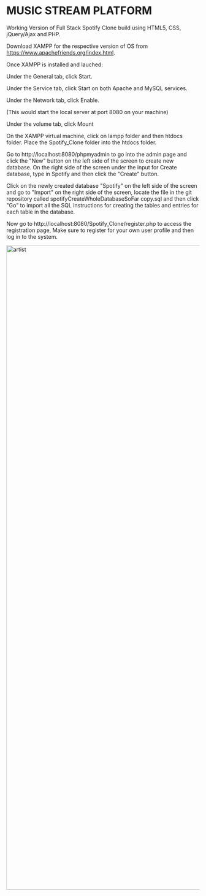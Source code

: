 # MUSIC STREAM PLATFORM
Working Version of Full Stack Spotify Clone build using HTML5, CSS, jQuery/Ajax and PHP.

Download XAMPP for the respective version of OS from
https://www.apachefriends.org/index.html.

Once XAMPP is installed and lauched:

Under the General tab, click Start.

Under the Service tab, click Start on both Apache and MySQL services.

Under the Network tab, click Enable.

(This would start the local server at port 8080 on your machine)

Under the volume tab, click Mount

On the XAMPP virtual machine, click on lampp folder and then htdocs folder. Place the Spotify_Clone folder into the htdocs folder.

Go to http://localhost:8080/phpmyadmin to go into the admin page and click the "New" button on the left side of the screen to create new database. On the right side of the screen under the input for Create database, type in Spotify and then click the "Create" button.

Click on the newly created database "Spotify" on the left side of the screen and go to "Import" on the right side of the screen, locate the file in the git repository called spotifyCreateWholeDatabaseSoFar copy.sql and then click "Go" to import all the SQL instructions for creating the tables and entries for each table in the database.

Now go to http://localhost:8080/Spotify_Clone/register.php to access the registration page, Make sure to register for your own user profile and then log in to the system.

<img width="1680" alt="artist" src="https://user-images.githubusercontent.com/32314110/34497769-e7b7bf1e-efcc-11e7-9267-bf59bf6bf282.png">
